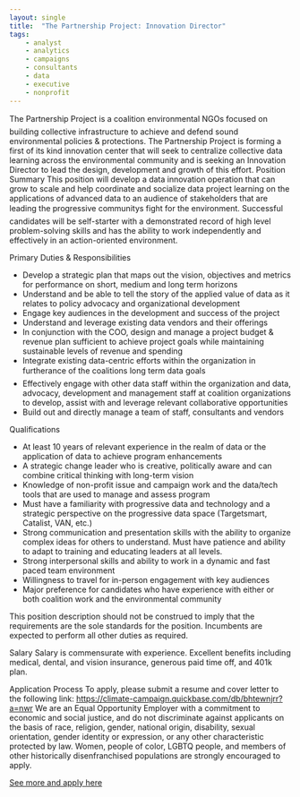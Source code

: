 ```yaml
---
layout: single
title:  "The Partnership Project: Innovation Director"
tags: 
    - analyst
    - analytics
    - campaigns
    - consultants
    - data
    - executive
    - nonprofit
---
```


The Partnership Project is a coalition environmental NGOs focused on building collective infrastructure to achieve and defend sound environmental policies & protections.  The Partnership Project is forming a first of its kind innovation center that will seek to centralize collective data learning across the environmental community and is seeking an Innovation Director to lead the design, development and growth of this effort.
Position Summary
This position will develop a data innovation operation that can grow to scale and help coordinate and socialize data project learning on the applications of advanced data to an audience of stakeholders that are leading the progressive communitys fight for the environment. Successful candidates will be self-starter with a demonstrated record of high level problem-solving skills and has the ability to work independently and effectively in an action-oriented environment.


Primary Duties & Responsibilities
* Develop a strategic plan that maps out the vision, objectives and metrics for performance on short, medium and long term horizons
* Understand and be able to tell the story of the applied value of data as it relates to policy advocacy and organizational development
* Engage key audiences in the development and success of the project
* Understand and leverage existing data vendors and their offerings
* In conjunction with the COO, design and manage a project budget & revenue plan sufficient to achieve project goals while maintaining sustainable levels of revenue and spending
* Integrate existing data-centric efforts within the organization in furtherance of the coalitions long term data goals
* Effectively engage with other data staff within the organization and data, advocacy, development and management staff at coalition organizations to develop, assist with and leverage relevant collaborative opportunities
* Build out and directly manage a team of staff, consultants and vendors


Qualifications
* At least 10 years of relevant experience in the realm of data or the application of data to achieve program enhancements
* A strategic change leader who is creative, politically aware and can combine critical thinking with long-term vision
* Knowledge of non-profit issue and campaign work and the data/tech tools that are used to manage and assess program
* Must have a familiarity with progressive data and technology and a strategic perspective on the progressive data space (Targetsmart, Catalist, VAN, etc.)
* Strong communication and presentation skills with the ability to organize complex ideas for others to understand.  Must have patience and ability to adapt to training and educating leaders at all levels.
* Strong interpersonal skills and ability to work in a dynamic and fast paced team environment
* Willingness to travel for in-person engagement with key audiences
* Major preference for candidates who have experience with either or both coalition work and the environmental community


This position description should not be construed to imply that the requirements are the sole standards for the position.  Incumbents are expected to perform all other duties as required.


Salary
Salary is commensurate with experience. Excellent benefits including medical, dental, and vision insurance, generous paid time off, and 401k plan.


Application Process
To apply, please submit a resume and cover letter to the following link: https://climate-campaign.quickbase.com/db/bhtewnjrr?a=nwr
We are an Equal Opportunity Employer with a commitment to economic and social justice, and do not discriminate against applicants on the basis of race, religion, gender, national origin, disability, sexual orientation, gender identity or expression, or any other characteristic protected by law. Women, people of color, LGBTQ people, and members of other historically disenfranchised populations are strongly encouraged to apply.



[See more and apply here](https://climate-campaign.quickbase.com/db/bhtewnjrr?a=nwr)
